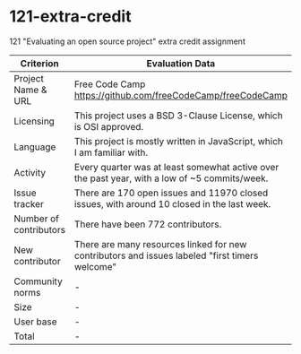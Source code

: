 # 121-extra-credit
121 "Evaluating an open source project" extra credit assignment

| Criterion  | Evaluation Data | Score |
| ------------- | ------------- | --------|
| Project Name & URL | Free Code Camp https://github.com/freeCodeCamp/freeCodeCamp | - |
| Licensing | This project uses a BSD 3-Clause License, which is OSI approved. | 2 |
| Language | This project is mostly written in JavaScript, which I am familiar with. | 2 |
| Activity | Every quarter was at least somewhat active over the past year, with a low of ~5 commits/week. | 2 |
| Issue tracker | There are 170 open issues and 11970 closed issues, with around 10 closed in the last week. | 2 |
| Number of contributors | There have been 772 contributors. | 2 |
| New contributor | There are many resources linked for new contributors and issues labeled "first timers welcome" | 2 |
|Community norms | - | - |
|Size | - | - |
|User base | - | - |
|Total | - | - |
